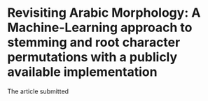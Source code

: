 # Revisiting Arabic Morphology: A Machine-Learning approach to stemming and root character permutations with a publicly available implementation
The article submitted
